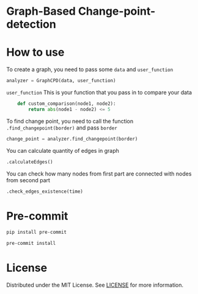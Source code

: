 # Graph-Based Change-point-detection


# How to use
To create a graph, you need to pass some `data` and `user_function`
```python
analyzer = GraphCPD(data, user_function)
```
`user_function` This is your function that you pass in to compare your data
```python
    def custom_comparison(node1, node2):
        return abs(node1 - node2) <= 5
```

To find change point, you need to call the function `.find_changepoint(border)` and pass `border`
```python
change_point = analyzer.find_changepoint(border)
```
You can calculate quantity of edges in graph
```python
.calculateEdges()
```
You can check how many nodes from first part are connected with nodes from second part
```python
.check_edges_existence(time)
```
# Pre-commit
```bash
pip install pre-commit
```
```bash
pre-commit install
```
# License
Distributed under the MIT License. See [LICENSE](https://github.com/Lesh79/Change-point-detection/blob/main/LICENSE) for more information.
